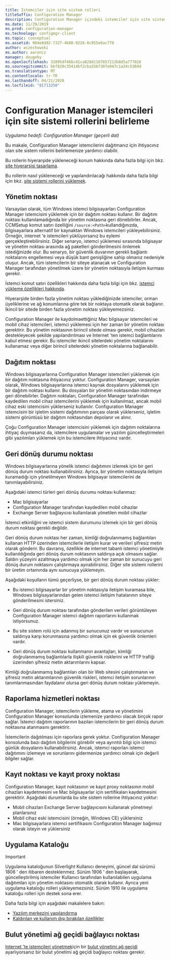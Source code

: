 ```yaml
---
title: İstemciler için site sistem rolleri
titleSuffix: Configuration Manager
description: Configuration Manager içindeki istemciler için site sistemi rollerini belirleme.
ms.date: 11/29/2019
ms.prod: configuration-manager
ms.technology: configmgr-client
ms.topic: conceptual
ms.assetid: 984e8d92-7327-4b08-9228-0c955e6ac778
author: aczechowski
ms.author: aaroncz
manager: dougeby
ms.openlocfilehash: 32895df466c41ca828d1107857212b8d5a777026
ms.sourcegitcommit: bbf820c35414bf2cba356f30fe047c1a34c5384d
ms.translationtype: MT
ms.contentlocale: tr-TR
ms.lasthandoff: 04/21/2020
ms.locfileid: "81713250"
---
```

# <a name="determine-the-site-system-roles-for-configuration-manager-clients"></a>Configuration Manager istemcileri için site sistemi rollerini belirleme

*Uygulama hedefi: Configuration Manager (geçerli dal)*

Bu makale, Configuration Manager istemcilerini dağıtmanız için ihtiyacınız olan site sistem rollerini belirlemenize yardımcı olabilir.

Bu rollerin hiyerarşide yükleneceği konum hakkında daha fazla bilgi için bkz. [site hiyerarşisi tasarlama](../../../plan-design/hierarchy/design-a-hierarchy-of-sites.md).  

Bu rollerin nasıl yükleneceği ve yapılandırılacağı hakkında daha fazla bilgi için bkz. [site sistemi rollerini yüklemek](../../../servers/deploy/configure/install-site-system-roles.md).  

## <a name="management-point"></a>Yönetim noktası

Varsayılan olarak, tüm Windows istemci bilgisayarları Configuration Manager istemcisini yüklemek için bir dağıtım noktası kullanır. Bir dağıtım noktası kullanılamadığında bir yönetim noktasına geri dönebilirler. Ancak, CCMSetup komut satırı özelliğini `/source:<Path>`kullandığınızda, bilgisayarlara alternatif bir kaynaktan Windows istemcileri yükleyebilirsiniz. Örneğin, internet 'e istemcileri yüklüyorsanız bu eylemi gerçekleştirebilirsiniz. Diğer senaryo, istemci yüklemesi sırasında bilgisayar ve yönetim noktası arasında ağ paketleri gönderilmesini önlemek istediğinizde olur. Bu senaryo, bir güvenlik duvarının gerekli bağlantı noktalarını engellemesi veya düşük bant genişliğine sahip olmanız nedeniyle oluşur. Ancak, tüm istemcilerin bir siteye atanacak ve Configuration Manager tarafından yönetilmek üzere bir yönetim noktasıyla iletişim kurması gerekir.  

İstemci komut satırı özellikleri hakkında daha fazla bilgi için bkz. [istemci yükleme özellikleri hakkında](../about-client-installation-properties.md).  

Hiyerarşide birden fazla yönetim noktası yüklediğinizde istemciler, orman üyeliklerine ve ağ konumlarına göre tek bir noktaya otomatik olarak bağlanır. İkincil bir sitede birden fazla yönetim noktası yükleyemezsiniz.  

Configuration Manager ile kaydolmaettiğiniz Mac bilgisayar istemcileri ve mobil cihaz istemcileri, istemci yüklemesi için her zaman bir yönetim noktası gerektirir. Bu yönetim noktasının birincil sitede olması gerekir, mobil cihazları destekleyecek şekilde yapılandırılması ve Internet 'ten istemci bağlantılarını kabul etmesi gerekir. Bu istemciler ikincil sitelerdeki yönetim noktalarını kullanamaz veya diğer birincil sitelerdeki yönetim noktalarına bağlanabilir.  

## <a name="distribution-point"></a>Dağıtım noktası

Windows bilgisayarlarına Configuration Manager istemcileri yüklemek için bir dağıtım noktasına ihtiyacınız yoktur. Configuration Manager, varsayılan olarak, Windows bilgisayarlarına istemci kaynak dosyalarını yüklemek için bir dağıtım noktası kullanır. Bu dosyaları bir yönetim noktasından indirmeye geri dönebilirler. Dağıtım noktaları, Configuration Manager tarafından kaydedilen mobil cihaz istemcilerini yüklemek için kullanılmaz, ancak mobil cihaz eski istemcisini yüklerseniz kullanılır. Configuration Manager istemcisini bir işletim sistemi dağıtımının parçası olarak yüklerseniz, işletim sistemi görüntüsü bir dağıtım noktasından depolanır ve alınır.

Çoğu Configuration Manager istemcisini yüklemek için dağıtım noktalarına ihtiyaç duymasanız da, istemcilere uygulamalar ve yazılım güncelleştirmeleri gibi yazılımları yüklemek için bu istemcilere ihtiyacınız vardır.  

## <a name="fallback-status-point"></a>Geri dönüş durumu noktası

Windows bilgisayarlarına yönelik istemci dağıtımını izlemek için bir geri dönüş durum noktası kullanabilirsiniz. Ayrıca, bir yönetim noktasıyla iletişim kuramadığı için yönetilmeyen Windows bilgisayar istemcilerini de tanımlayabilirsiniz.

Aşağıdaki istemci türleri geri dönüş durumu noktası kullanmaz:

- Mac bilgisayarlar
- Configuration Manager tarafından kaydedilen mobil cihazlar
- Exchange Server bağlayıcısı kullanılarak yönetilen mobil cihazlar

İstemci etkinliğini ve istemci sistem durumunu izlemek için bir geri dönüş durum noktası gerekli değildir.  

Geri dönüş durum noktası her zaman, kimliği doğrulanmamış bağlantıları kullanan HTTP üzerinden istemcilerle iletişim kurar ve verileri şifresiz metin olarak gönderir. Bu davranış, özellikle de internet tabanlı istemci yönetimiyle kullanıldığında geri dönüş durum noktasının saldırıya açık olmasını sağlar. Saldırı yüzeyini azaltmaya yardımcı olmak için her zaman bir sunucuyu geri dönüş durum noktasını çalıştırmaya ayırabilirsiniz. Diğer site sistemi rollerini bir üretim ortamında aynı sunucuya yüklemeyin.  

Aşağıdaki koşulların tümü geçerliyse, bir geri dönüş durum noktası yükler:  

- Bu istemci bilgisayarlar bir yönetim noktasıyla iletişim kuramasa bile, Windows bilgisayarlarından gelen istemci iletişim hatalarının siteye gönderilmesini istersiniz.  

- Geri dönüş durum noktası tarafından gönderilen verileri görüntüleyen Configuration Manager istemci dağıtım raporlarını kullanmak istiyorsunuz.  

- Bu site sistem rolü için adanmış bir sunucunuz vardır ve sunucunun saldırıya karşı korunmasına yardımcı olmak için ek güvenlik önlemleri vardır.  

- Geri dönüş durum noktası kullanmanın avantajları, kimliği doğrulanmamış bağlantılarla ilişkili güvenlik risklerini ve HTTP trafiği üzerinden şifresiz metin aktarımlarını kapsar.  

Kimliği doğrulanmamış bağlantıları olan bir Web sitesini çalıştırmanın ve şifresiz metin aktarımlarının güvenlik riskleri, istemci iletişim sorunlarının tanımlanmasından faydalanır olursa geri dönüş durum noktası yüklemeyin.  

## <a name="reporting-services-point"></a>Raporlama hizmetleri noktası

Configuration Manager, istemcilerin yükleme, atama ve yönetimini Configuration Manager konsolunda izlemenize yardımcı olacak birçok rapor sağlar. İstemci dağıtım raporlarının bazıları istemcilerin bir geri dönüş durum noktasına atanmasını gerektirir.  

İstemcilerin dağıtılması için raporlara gerek yoktur. Configuration Manager konsolunda bazı dağıtım bilgilerini görebilir veya ayrıntılı bilgi için istemci günlük dosyalarını kullanabilirsiniz. Ancak, istemci raporları istemci dağıtımını izlemeye ve sorunlarını gidermenize yardımcı olmak için değerli bilgiler sağlar.  

## <a name="enrollment-point-and-enrollment-proxy-point"></a>Kayıt noktası ve kayıt proxy noktası

Configuration Manager, kayıt noktasının ve kayıt proxy noktasının mobil cihazları kaydetmesini ve Mac bilgisayarlar için sertifikaları kaydetmesini gerektirir. Aşağıdaki durumlarda bu site sistem rollerine ihtiyacınız yoktur:

- Mobil cihazları Exchange Server bağlayıcısını kullanarak yönetmeyi planlarsınız
- Mobil cihaz eski istemcisini (örneğin, Windows CE) yüklersiniz
- Mac bilgisayarlara istemci sertifikasını Configuration Manager bağımsız olarak isteyin ve yüklersiniz

## <a name="application-catalog"></a>Uygulama Kataloğu

> [!Important]  
> Uygulama kataloğunun Silverlight Kullanıcı deneyimi, güncel dal sürümü 1806 ' den itibaren desteklenmez. Sürüm 1906 ' den başlayarak, güncelleştirilmiş istemciler Kullanıcı tarafından kullanılabilen uygulama dağıtımları için yönetim noktasını otomatik olarak kullanır. Ayrıca yeni uygulama kataloğu rolleri yükleyemezsiniz. Sürüm 1910 ile uygulama kataloğu rolleri için destek sona erer.  
>
> Daha fazla bilgi için aşağıdaki makalelere bakın:
>
> - [Yazılım merkezini yapılandırma](../../../../apps/plan-design/plan-for-software-center.md#bkmk_userex)
> - [Kaldırılan ve kullanım dışı bırakılan özellikler](../../../plan-design/changes/deprecated/removed-and-deprecated-cmfeatures.md)  

## <a name="cloud-management-gateway-connector-point"></a>Bulut yönetimi ağ geçidi bağlayıcı noktası

[Internet 'te istemcileri yönetmek](../../manage/manage-clients-internet.md)için bir [bulut yönetimi ağ geçidi](../../manage/cmg/plan-cloud-management-gateway.md) ayarlıyorsanız bir bulut yönetimi ağ geçidi bağlayıcı noktası gerekir.
